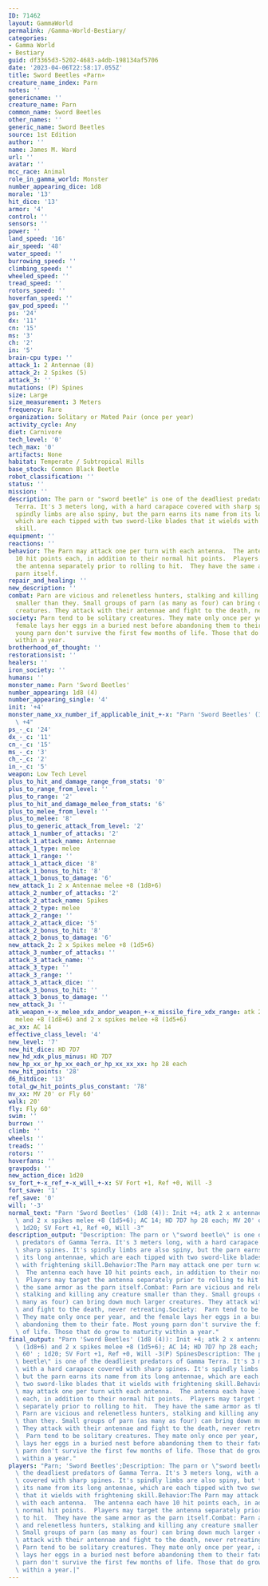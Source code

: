 ```yaml
---
ID: 71462
layout: GammaWorld
permalink: /Gamma-World-Bestiary/
categories:
- Gamma World
- Bestiary
guid: df3365d3-5202-4683-a4db-198134af5706
date: '2023-04-06T22:58:17.055Z'
title: Sword Beetles «Parn»
creature_name_index: Parn
notes: ''
genericname: ''
creature_name: Parn
common_name: Sword Beetles
other_names: ''
generic_name: Sword Beetles
source: 1st Edition
author: ''
name: James M. Ward
url: ''
avatar: ''
mcc_race: Animal
role_in_gamma_world: Monster
number_appearing_dice: 1d8
morale: '13'
hit_dice: '13'
armor: '4'
control: ''
sensors: ''
power: ''
land_speed: '16'
air_speed: '48'
water_speed: ''
burrowing_speed: ''
climbing_speed: ''
wheeled_speed: ''
tread_speed: ''
rotors_speed: ''
hoverfan_speed: ''
gav_pod_speed: ''
ps: '24'
dx: '11'
cn: '15'
ms: '3'
ch: '2'
in: '5'
brain-cpu type: ''
attack_1: 2 Antennae (8)
attack_2: 2 Spikes (5)
attack_3: ''
mutations: (P) Spines
size: Large
size_measurement: 3 Meters
frequency: Rare
organization: Solitary or Mated Pair (once per year)
activity_cycle: Any
diet: Carnivore
tech_level: '0'
tech_max: '0'
artifacts: None
habitat: Temperate / Subtropical Hills
base_stock: Common Black Beetle
robot_classification: ''
status: ''
mission: ''
description: The parn or "sword beetle" is one of the deadliest predators of Gamma
  Terra. It's 3 meters long, with a hard carapace covered with sharp spines. It's
  spindly limbs are also spiny, but the parn earns its name from its long antennae,
  which are each tipped with two sword-like blades that it wields with frightening
  skill.
equipment: ''
reactions: ''
behavior: The Parn may attack one per turn with each antenna.  The antenna each have
  10 hit points each, in addition to their normal hit points.  Players may target
  the antenna separately prior to rolling to hit.  They have the same armor as the
  parn itself.
repair_and_healing: ''
new_description: ''
combat: Parn are vicious and relenetless hunters, stalking and killing any creature
  smaller than they. Small groups of parn (as many as four) can bring down much larger
  creatures. They attack with their antennae and fight to the death, never retreating.
society: Parn tend to be solitary creatures. They mate only once per year, and the
  female lays her eggs in a buried nest before abandoning them to their fate. Most
  young parn don't survive the first few months of life. Those that do grow to maturity
  within a year.
brotherhood_of_thought: ''
restorationsist: ''
healers: ''
iron_society: ''
humans: ''
monster_name: Parn 'Sword Beetles'
number_appearing: 1d8 (4)
number_appearing_single: '4'
init: '+4'
monster_name_xx_number_if_applicable_init_+-x: "Parn 'Sword Beetles' (1d8 (4)): Init\
  \ +4"
ps_-_c: '24'
dx_-_c: '11'
cn_-_c: '15'
ms_-_c: '3'
ch_-_c: '2'
in_-_c: '5'
weapon: Low Tech Level
plus_to_hit_and_damage_range_from_stats: '0'
plus_to_range_from_level: ''
plus_to_range: '2'
plus_to_hit_and_damage_melee_from_stats: '6'
plus_to_melee_from_level: ''
plus_to_melee: '8'
plus_to_generic_attack_from_level: '2'
attack_1_number_of_attacks: '2'
attack_1_attack_name: Antennae
attack_1_type: melee
attack_1_range: ''
attack_1_attack_dice: '8'
attack_1_bonus_to_hit: '8'
attack_1_bonus_to_damage: '6'
new_attack_1: 2 x Antennae melee +8 (1d8+6)
attack_2_number_of_attacks: '2'
attack_2_attack_name: Spikes
attack_2_type: melee
attack_2_range: ''
attack_2_attack_dice: '5'
attack_2_bonus_to_hit: '8'
attack_2_bonus_to_damage: '6'
new_attack_2: 2 x Spikes melee +8 (1d5+6)
attack_3_number_of_attacks: ''
attack_3_attack_name: ''
attack_3_type: ''
attack_3_range: ''
attack_3_attack_dice: ''
attack_3_bonus_to_hit: ''
attack_3_bonus_to_damage: ''
new_attack_3: ''
atk_weapon_+-x_melee_xdx_andor_weapon_+-x_missile_fire_xdx_range: atk 2 x antennae
  melee +8 (1d8+6) and 2 x spikes melee +8 (1d5+6)
ac_xx: AC 14
effective_class_level: '4'
new_level: '7'
new_hit_dice: HD 7D7
new_hd_xdx_plus_minus: HD 7D7
new_hp_xx_or_hp_xx_each_or_hp_xx_xx_xx: hp 28 each
new_hit_points: '28'
d6_hitdice: '13'
total_gw_hit_points_plus_constant: '78'
mv_xx: MV 20' or Fly 60'
walk: 20'
fly: Fly 60'
swim: ''
burrow: ''
climb: ''
wheels: ''
treads: ''
rotors: ''
hoverfans: ''
gravpods: ''
new_action_dice: 1d20
sv_fort_+-x_ref_+-x_will_+-x: SV Fort +1, Ref +0, Will -3
fort_save: '1'
ref_save: '0'
will: '-3'
normal_text: "Parn 'Sword Beetles' (1d8 (4)): Init +4; atk 2 x antennae melee +8 (1d8+6)\
  \ and 2 x spikes melee +8 (1d5+6); AC 14; HD 7D7 hp 28 each; MV 20' or Fly 60' ;\
  \ 1d20; SV Fort +1, Ref +0, Will -3"
description_output: "Description: The parn or \"sword beetle\" is one of the deadliest\
  \ predators of Gamma Terra. It's 3 meters long, with a hard carapace covered with\
  \ sharp spines. It's spindly limbs are also spiny, but the parn earns its name from\
  \ its long antennae, which are each tipped with two sword-like blades that it wields\
  \ with frightening skill.Behavior:The Parn may attack one per turn with each antenna.\
  \  The antenna each have 10 hit points each, in addition to their normal hit points.\
  \  Players may target the antenna separately prior to rolling to hit.  They have\
  \ the same armor as the parn itself.Combat: Parn are vicious and relenetless hunters,\
  \ stalking and killing any creature smaller than they. Small groups of parn (as\
  \ many as four) can bring down much larger creatures. They attack with their antennae\
  \ and fight to the death, never retreating.Society:  Parn tend to be solitary creatures.\
  \ They mate only once per year, and the female lays her eggs in a buried nest before\
  \ abandoning them to their fate. Most young parn don't survive the first few months\
  \ of life. Those that do grow to maturity within a year."
final_output: "Parn 'Sword Beetles' (1d8 (4)): Init +4; atk 2 x antennae melee +8\
  \ (1d8+6) and 2 x spikes melee +8 (1d5+6); AC 14; HD 7D7 hp 28 each; MV 20' or Fly\
  \ 60' ; 1d20; SV Fort +1, Ref +0, Will -3(P) SpinesDescription: The parn or \"sword\
  \ beetle\" is one of the deadliest predators of Gamma Terra. It's 3 meters long,\
  \ with a hard carapace covered with sharp spines. It's spindly limbs are also spiny,\
  \ but the parn earns its name from its long antennae, which are each tipped with\
  \ two sword-like blades that it wields with frightening skill.Behavior:The Parn\
  \ may attack one per turn with each antenna.  The antenna each have 10 hit points\
  \ each, in addition to their normal hit points.  Players may target the antenna\
  \ separately prior to rolling to hit.  They have the same armor as the parn itself.Combat:\
  \ Parn are vicious and relenetless hunters, stalking and killing any creature smaller\
  \ than they. Small groups of parn (as many as four) can bring down much larger creatures.\
  \ They attack with their antennae and fight to the death, never retreating.Society:\
  \  Parn tend to be solitary creatures. They mate only once per year, and the female\
  \ lays her eggs in a buried nest before abandoning them to their fate. Most young\
  \ parn don't survive the first few months of life. Those that do grow to maturity\
  \ within a year."
players: "Parn; 'Sword Beetles';Description: The parn or \"sword beetle\" is one of\
  \ the deadliest predators of Gamma Terra. It's 3 meters long, with a hard carapace\
  \ covered with sharp spines. It's spindly limbs are also spiny, but the parn earns\
  \ its name from its long antennae, which are each tipped with two sword-like blades\
  \ that it wields with frightening skill.Behavior:The Parn may attack one per turn\
  \ with each antenna.  The antenna each have 10 hit points each, in addition to their\
  \ normal hit points.  Players may target the antenna separately prior to rolling\
  \ to hit.  They have the same armor as the parn itself.Combat: Parn are vicious\
  \ and relenetless hunters, stalking and killing any creature smaller than they.\
  \ Small groups of parn (as many as four) can bring down much larger creatures. They\
  \ attack with their antennae and fight to the death, never retreating.Society: \
  \ Parn tend to be solitary creatures. They mate only once per year, and the female\
  \ lays her eggs in a buried nest before abandoning them to their fate. Most young\
  \ parn don't survive the first few months of life. Those that do grow to maturity\
  \ within a year.|"
---
```

</br>